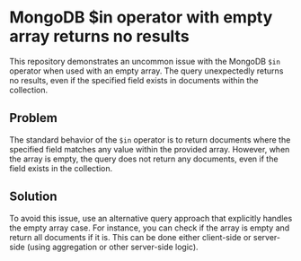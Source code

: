 # MongoDB $in operator with empty array returns no results

This repository demonstrates an uncommon issue with the MongoDB `$in` operator when used with an empty array.  The query unexpectedly returns no results, even if the specified field exists in documents within the collection.

## Problem

The standard behavior of the `$in` operator is to return documents where the specified field matches any value within the provided array. However, when the array is empty, the query does not return any documents, even if the field exists in the collection.

## Solution

To avoid this issue, use an alternative query approach that explicitly handles the empty array case. For instance, you can check if the array is empty and return all documents if it is. This can be done either client-side or server-side (using aggregation or other server-side logic).